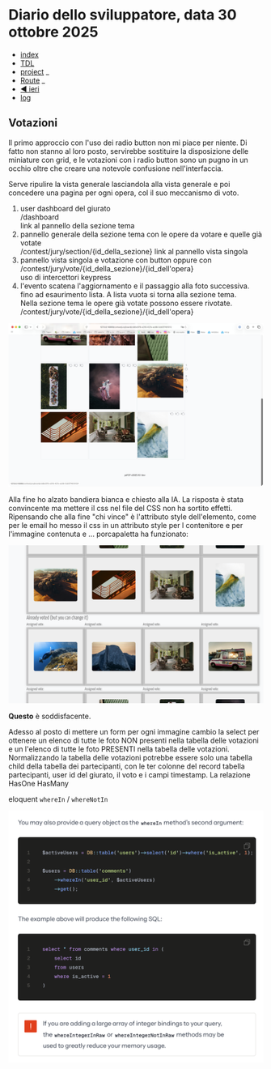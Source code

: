 # Diario dello sviluppatore, data 30 ottobre 2025

* [index](../index.md)
* [TDL](../TDL.md)
* [project](https://github.com/users/mrai64/projects/1)
_
* [Route](/routes/web.php)
_
* [◀️ ieri](./2025-10-29_IT.md)
* [log](/storage/logs/laravel.log)

## Votazioni

Il primo approccio con l'uso dei radio button non mi piace per niente.
Di fatto non stanno al loro posto, servirebbe sostituire la disposizione
delle miniature con grid, e le votazioni con i radio button sono un pugno
in un occhio oltre che creare una notevole confusione nell'interfaccia.

Serve ripulire la vista generale lasciandola alla vista generale e
poi concedere una pagina per ogni opera, col il suo meccanismo di voto.

1. user dashboard del giurato  
/dashboard  
link al pannello della sezione tema
2. pannello generale della sezione tema con le opere da votare e quelle già votate  
/contest/jury/section/{id_della_sezione}
link al pannello vista singola  
3. pannello vista singola e votazione con button oppure con  
/contest/jury/vote/{id_della_sezione}/{id_dell'opera}  
uso di intercettori keypress  
4. l'evento scatena l'aggiornamento e il passaggio alla foto successiva.  
fino ad esaurimento lista. A lista vuota si torna alla sezione tema.  
Nella sezione tema le opere già votate possono essere rivotate.  
/contest/jury/vote/{id_della_sezione}/{id_dell'opera}  

![Pannello voti KO](./2025-10-30%20alle%2007.07.14.png)

Alla fine ho alzato bandiera bianca e chiesto alla IA.
La risposta è stata convincente ma mettere il css nel file del CSS
non ha sortito effetti. Ripensando che alla fine "chi vince"
è l'attributo style dell'elemento, come per le email ho messo il
css in un attributo style per l contenitore e per l'immagine contenuta
e ... porcapaletta ha funzionato:

![pannello opere OK](./2025-10-30%20alle%2021.31.38.png)

**Questo** è soddisfacente.

Adesso al posto di mettere un form per ogni immagine cambio la
select per ottenere un elenco di tutte le foto NON presenti nella tabella
delle votazioni
e un l'elenco di tutte le foto PRESENTI nella tabella delle
votazioni. Normalizzando la tabella delle votazioni potrebbe
essere solo una tabella child della tabella dei partecipanti, con
le ter colonne del record tabella partecipanti, user id del giurato,
il voto e i campi timestamp. La relazione HasOne HasMany

eloquent `whereIn` / `whereNotIn`

![esempio d'uso di whereIn() ](./2025-10-30%20alle%2021.58.55.png)

